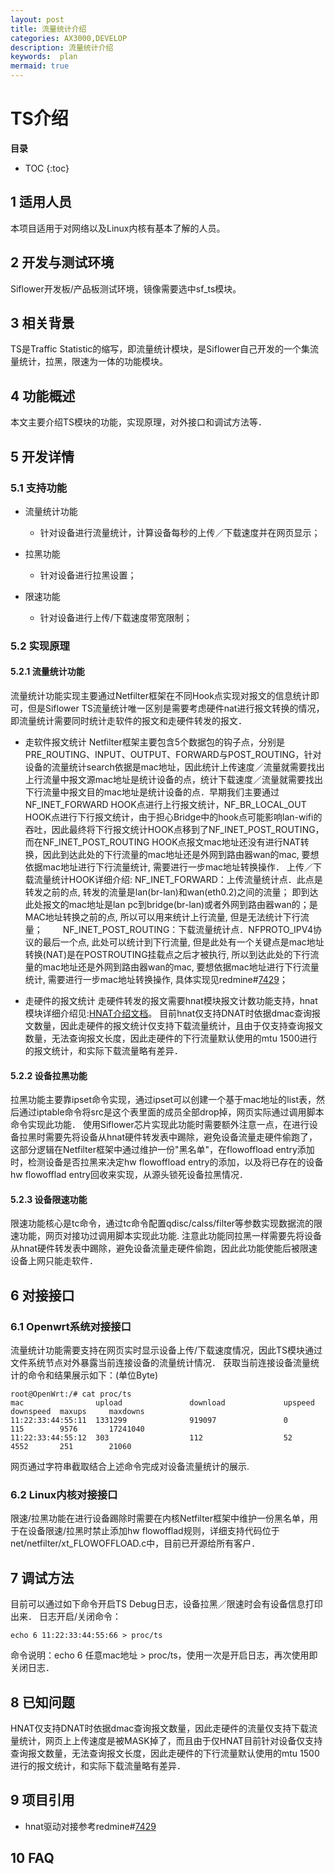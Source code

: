 ```yaml
---
layout: post
title: 流量统计介绍
categories: AX3000,DEVELOP
description: 流量统计介绍
keywords:  plan
mermaid: true
---
```


# TS介绍

**目录**

* TOC
{:toc}


## 1 适用人员

本项目适用于对网络以及Linux内核有基本了解的人员。

## 2 开发与测试环境

Siflower开发板/产品板测试环境，镜像需要选中sf_ts模块。

## 3 相关背景

TS是Traffic Statistic的缩写，即流量统计模块，是Siflower自己开发的一个集流量统计，拉黑，限速为一体的功能模块。

## 4 功能概述

本文主要介绍TS模块的功能，实现原理，对外接口和调试方法等．

## 5 开发详情

### 5.1 支持功能

* 流量统计功能
  * 针对设备进行流量统计，计算设备每秒的上传／下载速度并在网页显示；

* 拉黑功能
  * 针对设备进行拉黑设置；

* 限速功能
  * 针对设备进行上传/下载速度带宽限制；

### 5.2 实现原理

#### 5.2.1 流量统计功能

流量统计功能实现主要通过Netfilter框架在不同Hook点实现对报文的信息统计即可，但是Siflower TS流量统计唯一区别是需要考虑硬件nat进行报文转换的情况，即流量统计需要同时统计走软件的报文和走硬件转发的报文．

- 走软件报文统计
Netfilter框架主要包含5个数据包的钩子点，分别是PRE_ROUTING、INPUT、OUTPUT、FORWARD与POST_ROUTING，针对设备的流量统计search依据是mac地址，因此统计上传速度／流量就需要找出上行流量中报文源mac地址是统计设备的点，统计下载速度／流量就需要找出下行流量中报文目的mac地址是统计设备的点．早期我们主要通过NF_INET_FORWARD HOOK点进行上行报文统计，NF_BR_LOCAL_OUT HOOK点进行下行报文统计，由于担心Bridge中的hook点可能影响lan-wifi的吞吐，因此最终将下行报文统计HOOK点移到了NF_INET_POST_ROUTING，而在NF_INET_POST_ROUTING HOOK点报文mac地址还没有进行NAT转换，因此到达此处的下行流量的mac地址还是外网到路由器wan的mac, 要想依据mac地址进行下行流量统计, 需要进行一步mac地址转换操作．
上传／下载流量统计HOOK详细介绍:
NF_INET_FORWARD：上传流量统计点．此点是转发之前的点, 转发的流量是lan(br-lan)和wan(eth0.2)之间的流量； 即到达此处报文的mac地址是lan pc到bridge(br-lan)或者外网到路由器wan的；是 MAC地址转换之前的点, 所以可以用来统计上行流量, 但是无法统计下行流量；　　
NF_INET_POST_ROUTING：下载流量统计点．NFPROTO_IPV4协议的最后一个点, 此处可以统计到下行流量, 但是此处有一个关键点是mac地址转换(NAT)是在POSTROUTING挂载点之后才被执行, 所以到达此处的下行流量的mac地址还是外网到路由器wan的mac, 要想依据mac地址进行下行流量统计, 需要进行一步mac地址转换操作, 具体实现见redmine#[7429](http://redmine.siflower.cn/redmine/issues/7429)；

- 走硬件的报文统计
走硬件转发的报文需要hnat模块报文计数功能支持，hnat模块详细介绍见:[HNAT介绍文档](https://bingchunjin.github.io/jbctest.github.io//2020/09/11/hnat_use_guide/)。
目前hnat仅支持DNAT时依据dmac查询报文数量，因此走硬件的报文统计仅支持下载流量统计，且由于仅支持查询报文数量，无法查询报文长度，因此走硬件的下行流量默认使用的mtu 1500进行的报文统计，和实际下载流量略有差异．

#### 5.2.2 设备拉黑功能

拉黑功能主要靠ipset命令实现，通过ipset可以创建一个基于mac地址的list表，然后通过iptable命令将src是这个表里面的成员全部drop掉，网页实际通过调用脚本命令实现此功能．
使用Siflower芯片实现此功能时需要额外注意一点，在进行设备拉黑时需要先将设备从hnat硬件转发表中踢除，避免设备流量走硬件偷跑了，这部分逻辑在Netfilter框架中通过维护一份"黑名单"，在flowoffload entry添加时，检测设备是否拉黑来决定hw flowoffload entry的添加，以及将已存在的设备hw flowofflad entry回收来实现，从源头锁死设备拉黑情况．

#### 5.2.3 设备限速功能

限速功能核心是tc命令，通过tc命令配置qdisc/calss/filter等参数实现数据流的限速功能，网页对接功过调用脚本实现此功能.
注意此功能同拉黑一样需要先将设备从hnat硬件转发表中踢除，避免设备流量走硬件偷跑，因此此功能使能后被限速设备上网只能走软件．

## 6 对接接口

### 6.1 Openwrt系统对接接口

流量统计功能需要支持在网页实时显示设备上传/下载速度情况，因此TS模块通过文件系统节点对外暴露当前连接设备的流量统计情况．
获取当前连接设备流量统计的命令和结果展示如下：(单位Byte)
```
root@OpenWrt:/# cat proc/ts
mac                upload               download             upspeed    downspeed  maxups     maxdowns
11:22:33:44:55:11  1331299              919097               0          115        9576       17241040
11:22:33:44:55:12  303                  112                  52         4552       251        21060
```
网页通过字符串截取结合上述命令完成对设备流量统计的展示.

### 6.2 Linux内核对接接口

限速/拉黑功能在进行设备踢除时需要在内核Netfilter框架中维护一份黑名单，用于在设备限速/拉黑时禁止添加hw flowofflad规则，详细支持代码位于net/netfilter/xt_FLOWOFFLOAD.c中，目前已开源给所有客户．

## 7 调试方法

目前可以通过如下命令开启TS Debug日志，设备拉黑／限速时会有设备信息打印出来．
日志开启/关闭命令：
```
echo 6 11:22:33:44:55:66 > proc/ts
```
命令说明：echo 6 任意mac地址 > proc/ts，使用一次是开启日志，再次使用即关闭日志．

## 8 已知问题

HNAT仅支持DNAT时依据dmac查询报文数量，因此走硬件的流量仅支持下载流量统计，网页上上传速度是被MASK掉了，而且由于仅HNAT目前针对设备仅支持查询报文数量，无法查询报文长度，因此走硬件的下行流量默认使用的mtu 1500进行的报文统计，和实际下载流量略有差异．

## 9 项目引用

- hnat驱动对接参考redmine#[7429](http://redmine.siflower.cn/redmine/issues/7429)

## 10 FAQ

